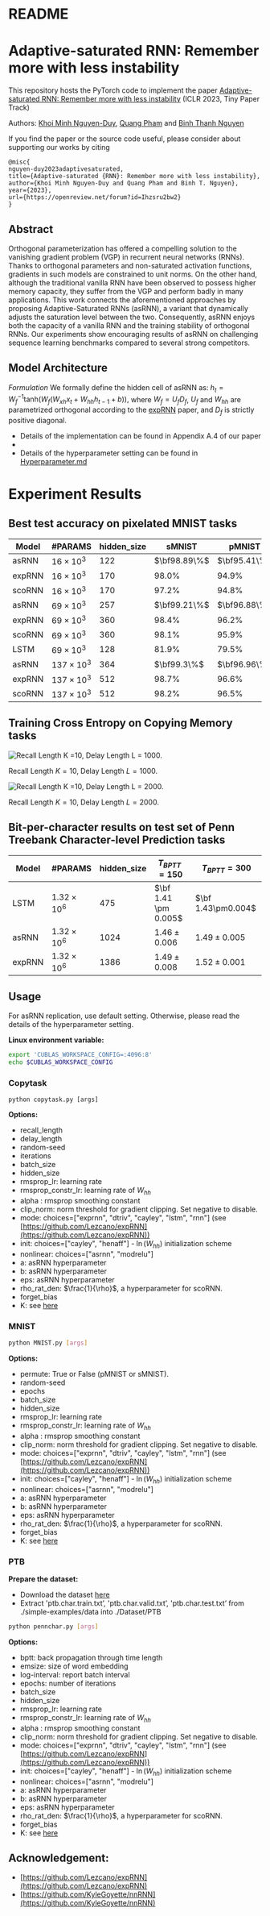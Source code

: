 # README

# Adaptive-saturated RNN: Remember more with less instability

This repository hosts the PyTorch code to implement the paper [Adaptive-saturated RNN: Remember more with less instability](https://openreview.net/forum?id=FFpyxQXMksb) (ICLR 2023, Tiny Paper Track)

Authors: [Khoi Minh Nguyen-Duy](https://scholar.google.com/citations?hl=en&user=K3DNJ1kAAAAJ&view_op=list_works&gmla=ABEO0YpotpeXUqqJH5ZGZQAnUzXY7bQSu5Tstwe5FvZTtMaPU23wgDMVHsZUOFSTlgQSiqs7A0wwB4IOWeYt79yc), [Quang Pham](https://scholar.google.com/citations?user=WC7Bu_kAAAAJ&hl=en) and [Binh Thanh Nguyen](https://scholar.google.com.vn/citations?user=dXEb3PMAAAAJ&hl=en)


If you find the paper or the source code useful, please consider about supporting our works by citing
```
@misc{
nguyen-duy2023adaptivesaturated,
title={Adaptive-saturated {RNN}: Remember more with less instability},
author={Khoi Minh Nguyen-Duy and Quang Pham and Binh T. Nguyen},
year={2023},
url={https://openreview.net/forum?id=Ihzsru2bw2}
}
```

## Abstract

Orthogonal parameterization has offered a compelling solution to the vanishing gradient problem (VGP) in recurrent neural networks (RNNs). Thanks to orthogonal parameters and non-saturated activation functions, gradients in such models are constrained to unit norms. On the other hand, although the traditional vanilla RNN have been observed to possess higher memory capacity, they suffer from the VGP and perform badly in many applications. This work connects the aforementioned approaches by proposing Adaptive-Saturated RNNs (asRNN), a variant that dynamically adjusts the saturation level between the two. Consequently, asRNN enjoys both the capacity of a vanilla RNN and the training stability of orthogonal RNNs. Our experiments show encouraging results of asRNN on challenging sequence learning benchmarks compared to several strong competitors.

## Model Architecture

*Formulation* We formally define the hidden cell of asRNN as:
$h_t = W_f^{-1}\mathrm{tanh}(W_f(W_{xh}x_{t}+W_{hh}h_{t-1} + b)),$
where $W_f = U_fD_f$, $U_f$ and $W_{hh}$ are parametrized orthogonal according to the [expRNN](https://arxiv.org/abs/1901.08428) paper, and $D_f$ is strictly positive diagonal.

- Details of the implementation can be found in Appendix A.4 of our paper
- 
- Details of the hyperparameter setting can be found in [Hyperparameter.md](Hyperparameter.md)

# Experiment Results

## Best test accuracy on pixelated MNIST tasks

| Model | #PARAMS | hidden_size | sMNIST | pMNIST |
| --- | --- | --- | --- | --- |
| asRNN | $16\times10^3$ | $122$ | $\bf98.89\%$ | $\bf95.41\%$ |
| expRNN | $16\times10^3$ | $170$ | $98.0\%$ | $94.9\%$ |
| scoRNN | $16\times10^3$ | $170$ | $97.2\%$ | $94.8\%$ |
| asRNN | $69\times10^3$ | $257$ | $\bf99.21\%$ | $\bf96.88\%$ |
| expRNN | $69\times10^3$ | $360$ | $98.4\%$ | $96.2\%$ |
| scoRNN | $69\times10^3$ | $360$ | $98.1\%$ | $95.9\%$ |
| LSTM | $69\times10^3$ | $128$ | $81.9\%$ | $79.5\%$ |
| asRNN | $137\times10^3$ | $364$ | $\bf99.3\%$ | $\bf96.96\%$ |
| expRNN | $137\times10^3$ | $512$ | $98.7\%$ | $96.6\%$ |
| scoRNN | $137\times10^3$ | $512$ | $98.2\%$ | $96.5\%$ |

## Training Cross Entropy on Copying Memory tasks

![Recall Length $K =10$, Delay Length $L = 1000$.](img/copy_1000.png)

Recall Length $K =10$, Delay Length $L = 1000$.

![Recall Length $K =10$, Delay Length $L = 2000$.](img/copy_2000.png)

Recall Length $K =10$, Delay Length $L = 2000$.

## Bit-per-character results on test set of Penn Treebank Character-level Prediction tasks

| Model | #PARAMS | hidden_size | $T_{BPTT}=150$ | $T_{BPTT}=300$ |
| --- | --- | --- | --- | --- |
| LSTM | $1.32\times10^6$ | $475$ | $\bf 1.41 \pm 0.005$ | $\bf 1.43\pm0.004$ |
| asRNN | $1.32\times10^6$ | $1024$ | $1.46 ± 0.006$ | $1.49 \pm 0.005$ |
| expRNN | $1.32\times10^6$ | $1386$ | $1.49\pm 0.008$ | $1.52 \pm 0.001$ |

## Usage

For asRNN replication, use default setting. Otherwise, please read the details of the hyperparameter setting.

**Linux environment variable:**

```bash
export 'CUBLAS_WORKSPACE_CONFIG=:4096:8'
echo $CUBLAS_WORKSPACE_CONFIG
```

### Copytask

```
python copytask.py [args]
```

**Options:**

- recall_length
- delay_length
- random-seed
- iterations
- batch_size
- hidden_size
- rmsprop_lr: learning rate
- rmsprop_constr_lr: learning rate of $W_{hh}$
- alpha : rmsprop smoothing constant
- clip_norm: norm threshold for gradient clipping. Set negative to disable.
- mode: choices=["exprnn", "dtriv", "cayley", "lstm", "rnn"] (see [https://github.com/Lezcano/expRNN](https://github.com/Lezcano/expRNN))
- init: choices=["cayley", "henaff"] - $\ln(W_{hh})$ initialization scheme
- nonlinear: choices=["asrnn", "modrelu"]
- a: asRNN hyperparameter
- b: asRNN hyperparameter
- eps: asRNN hyperparameter
- rho_rat_den: $\frac{1}{\rho}$, a hyperparameter for scoRNN.
- forget_bias
- K: see [here](https://github.com/Lezcano/expRNN)

### MNIST

```bash
python MNIST.py [args]
```

**Options:**

- permute: True or False (pMNIST or sMNIST).
- random-seed
- epochs
- batch_size
- hidden_size
- rmsprop_lr: learning rate
- rmsprop_constr_lr: learning rate of $W_{hh}$
- alpha : rmsprop smoothing constant
- clip_norm: norm threshold for gradient clipping. Set negative to disable.
- mode: choices=["exprnn", "dtriv", "cayley", "lstm", "rnn"] (see [https://github.com/Lezcano/expRNN](https://github.com/Lezcano/expRNN))
- init: choices=["cayley", "henaff"] - $\ln(W_{hh})$ initialization scheme
- nonlinear: choices=["asrnn", "modrelu"]
- a: asRNN hyperparameter
- b: asRNN hyperparameter
- eps: asRNN hyperparameter
- rho_rat_den: $\frac{1}{\rho}$, a hyperparameter for scoRNN.
- forget_bias
- K: see [here](https://github.com/Lezcano/expRNN)

### PTB

**Prepare the dataset:**

- Download the dataset [here](http://www.fit.vutbr.cz/~imikolov/rnnlm/simple-examples.tgz)
- Extract 'ptb.char.train.txt’, 'ptb.char.valid.txt’, 'ptb.char.test.txt’ from ./simple-examples/data into ./Dataset/PTB

```bash
python pennchar.py [args]
```

**Options:**

- bptt: back propagation through time length
- emsize: size of word embedding
- log-interval: report batch interval
- epochs: number of iterations
- batch_size
- hidden_size
- rmsprop_lr: learning rate
- rmsprop_constr_lr: learning rate of $W_{hh}$
- alpha : rmsprop smoothing constant
- clip_norm: norm threshold for gradient clipping. Set negative to disable.
- mode: choices=["exprnn", "dtriv", "cayley", "lstm", "rnn"] (see [https://github.com/Lezcano/expRNN](https://github.com/Lezcano/expRNN))
- init: choices=["cayley", "henaff"] - $\ln(W_{hh})$ initialization scheme
- nonlinear: choices=["asrnn", "modrelu"]
- a: asRNN hyperparameter
- b: asRNN hyperparameter
- eps: asRNN hyperparameter
- rho_rat_den: $\frac{1}{\rho}$, a hyperparameter for scoRNN.
- forget_bias
- K: see [here](https://github.com/Lezcano/expRNN)

## Acknowledgement:

- [https://github.com/Lezcano/expRNN](https://github.com/Lezcano/expRNN)
- [https://github.com/KyleGoyette/nnRNN](https://github.com/KyleGoyette/nnRNN)
